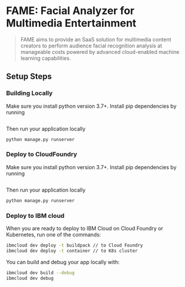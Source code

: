 # FAME: Facial Analyzer for Multimedia Entertainment
> FAME aims to provide an SaaS solution for multimedia content creators to perform audience facial recognition analysis at manageable costs powered by advanced cloud-enabled machine learning capabilities.

## Setup Steps

### Building Locally

Make sure you install python version 3.7+.
Install pip dependencies by running
``` pipenv install
```
Then run your application locally
```bash
python manage.py runserver
```
### Deploy to CloudFoundry

Make sure you install python version 3.7+.
Install pip dependencies by running
``` pipenv install
```
Then run your application locally
```bash
python manage.py runserver
```

### Deploy to IBM cloud
When you are ready to deploy to IBM Cloud on Cloud Foundry or Kubernetes, run one of the commands:

```bash
ibmcloud dev deploy -t buildpack // to Cloud Foundry
ibmcloud dev deploy -t container // to K8s cluster
```

You can build and debug your app locally with:

```bash
ibmcloud dev build --debug
ibmcloud dev debug
```